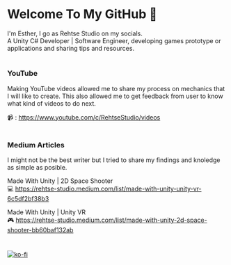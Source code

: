 # Welcome To My GitHub 👋
I'm Esther, I go as Rehtse Studio on my socials.<br>
A Unity C# Developer | Software Engineer, developing games prototype or applications and sharing tips and resources.<br>
#
### YouTube
Making YouTube videos allowed me to share my process on mechanics that I will like to create.  This also allowed me to get feedback from user to know what kind of videos to do next.<br>

:video_camera: : https://www.youtube.com/c/RehtseStudio/videos
#
### Medium Articles
I might not be the best writer but I tried to share my findings and knoledge as simple as posible.<br>

Made With Unity | 2D Space Shooter <br>
:computer: https://rehtse-studio.medium.com/list/made-with-unity-unity-vr-6c5df2bf38b3

Made With Unity | Unity VR <br>
:video_game: https://rehtse-studio.medium.com/list/made-with-unity-2d-space-shooter-bb60baf132ab
#
[![ko-fi](https://ko-fi.com/img/githubbutton_sm.svg)](https://ko-fi.com/T6T6469JS)

<!--
**rehtse-studio/rehtse-studio** is a ✨ _special_ ✨ repository because its `README.md` (this file) appears on your GitHub profile.

Here are some ideas to get you started:

- 🔭 I’m currently working on ...
- 🌱 I’m currently learning ...
- 👯 I’m looking to collaborate on ...
- 🤔 I’m looking for help with ...
- 💬 Ask me about ...
- 📫 How to reach me: ...
- 😄 Pronouns: ...
- ⚡ Fun fact: ...
-->
